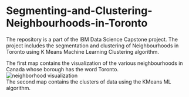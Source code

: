 # Segmenting-and-Clustering-Neighbourhoods-in-Toronto
The repository is a part of the IBM Data Science Capstone project. The project includes the segmentation and clustering of Neighbourhoods in Toronto using K Means Machine Learning Clustering algorithm.<br>

The first map contains the visualization of the various neighbourhoods in Canada whose borough has the word Toronto.<br>
![neighborhood visualization](C:\Users\ALI\Pictures)<br>
The second map contains the clusters of data using the KMeans ML algorithm.<br>

